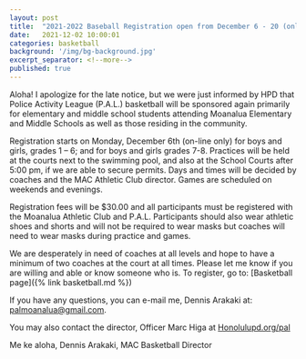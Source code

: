 ```yaml
---
layout: post
title:  "2021-2022 Baseball Registration open from December 6 - 20 (online only)"
date:   2021-12-02 10:00:01
categories: basketball
background: '/img/bg-background.jpg'
excerpt_separator: <!--more-->
published: true
---
```

Aloha! I apologize for the late notice, but we were just informed by HPD that Police Activity League (P.A.L.) basketball will be sponsored again primarily for elementary and middle school students attending Moanalua Elementary and Middle Schools as well as those residing in the community.

Registration starts on Monday, December 6th (on-line only) for boys and girls, grades 1 – 6; and for boys and girls grades 7-8. Practices will be held at the courts next to the swimming pool, and also at the School Courts after 5:00 pm, if we are able to secure permits. Days and times will be decided by coaches and the MAC Athletic Club director. Games are scheduled on weekends and evenings.

Registration fees will be $30.00 and all participants must be registered with the Moanalua Athletic Club and P.A.L. Participants should also wear athletic shoes and shorts and will not be required to wear masks but coaches will need to wear masks during practice and games.

We are desperately in need of coaches at all levels and hope to have a minimum of two coaches at the court at all times. Please let me know if you are willing and able or know someone who is. To register, go to: [Basketball page]({% link basketball.md %})

If you have any questions, you can e-mail me, Dennis Arakaki at: [palmoanalua@gmail.com](mailto:palmoanalua@gmail.com).

You may also contact the director, Officer Marc Higa at [Honolulupd.org/pal](https://www.honolulupd.org/pal/)

Me ke aloha, Dennis Arakaki, MAC Basketball Director

